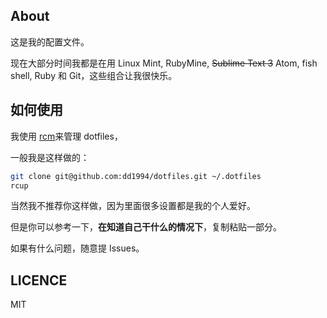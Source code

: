 ## About
这是我的配置文件。

现在大部分时间我都是在用 Linux Mint, RubyMine, <del>Sublime Text 3</del> Atom,
fish shell, Ruby 和 Git，这些组合让我很快乐。


## 如何使用
我使用 [rcm](https://github.com/thoughtbot/rcm)来管理 dotfiles，

一般我是这样做的：

```bash
git clone git@github.com:dd1994/dotfiles.git ~/.dotfiles
rcup
```

当然我不推荐你这样做，因为里面很多设置都是我的个人爱好。

但是你可以参考一下，**在知道自己干什么的情况下**，复制粘贴一部分。

如果有什么问题，随意提 Issues。


## LICENCE
MIT
